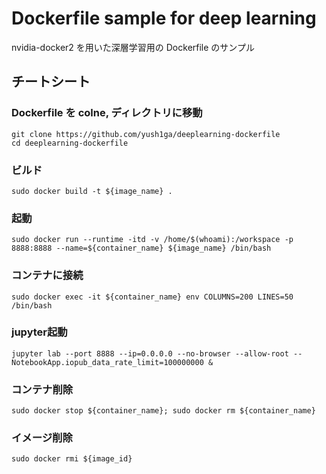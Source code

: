 # Dockerfile sample for deep learning

nvidia-docker2 を用いた深層学習用の Dockerfile のサンプル

## チートシート

### Dockerfile を colne, ディレクトリに移動
```
git clone https://github.com/yush1ga/deeplearning-dockerfile
cd deeplearning-dockerfile
```

### ビルド
```
sudo docker build -t ${image_name} .
```

### 起動
```
sudo docker run --runtime -itd -v /home/$(whoami):/workspace -p 8888:8888 --name=${container_name} ${image_name} /bin/bash
```

### コンテナに接続
```
sudo docker exec -it ${container_name} env COLUMNS=200 LINES=50 /bin/bash
```

### jupyter起動
```
jupyter lab --port 8888 --ip=0.0.0.0 --no-browser --allow-root --NotebookApp.iopub_data_rate_limit=100000000 &
```

### コンテナ削除
```
sudo docker stop ${container_name}; sudo docker rm ${container_name}
```

### イメージ削除
```
sudo docker rmi ${image_id}
```
